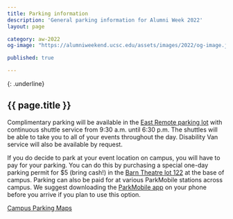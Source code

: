 ```yaml
---
title: Parking information
description: 'General parking information for Alumni Week 2022'
layout: page

category: aw-2022
og-image: "https://alumniweekend.ucsc.edu/assets/images/2022/og-image.jpg"

published: true

---
```

{: .underline}
## {{ page.title }}

Complimentary parking will be available in the [East Remote parking lot](https://map.concept3d.com/?id=882#!m/337747) with continuous shuttle service from 9:30 a.m. until 6:30 p.m. The shuttles will be able to take you to all of your events throughout the day. Disability Van service will also be available by request.

If you do decide to park at your event location on campus, you will have to pay for your parking. You can do this by purchasing a special one-day parking permit for $5 (bring cash!) in the [Barn Theatre lot 122](https://map.concept3d.com/?id=882#!m/347160) at the base of campus. Parking can also be paid for at various ParkMobile stations across campus. We suggest downloading the [ParkMobile app](https://parkmobile.io) on your phone before you arrive if you plan to use this option. 

[Campus Parking Maps](https://www.ucsc.edu/map/)


